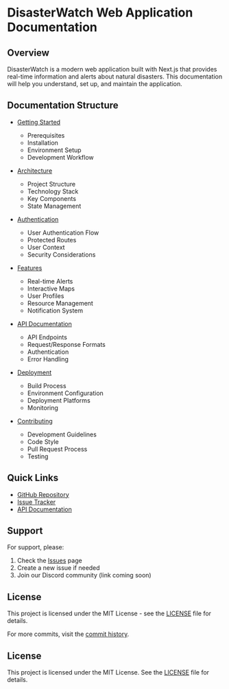# DisasterWatch Web Application Documentation

## Overview

DisasterWatch is a modern web application built with Next.js that provides real-time information and alerts about natural disasters. This documentation will help you understand, set up, and maintain the application.

## Documentation Structure

- [Getting Started](./docs/getting-started.md)
  - Prerequisites
  - Installation
  - Environment Setup
  - Development Workflow

- [Architecture](./docs/architecture.md)
  - Project Structure
  - Technology Stack
  - Key Components
  - State Management

- [Authentication](./docs/authentication.md)
  - User Authentication Flow
  - Protected Routes
  - User Context
  - Security Considerations

- [Features](./docs/features.md)
  - Real-time Alerts
  - Interactive Maps
  - User Profiles
  - Resource Management
  - Notification System

- [API Documentation](./api/README.md)
  - API Endpoints
  - Request/Response Formats
  - Authentication
  - Error Handling

- [Deployment](./docs/deployment.md)
  - Build Process
  - Environment Configuration
  - Deployment Platforms
  - Monitoring

- [Contributing](./docs/contributing.md)
  - Development Guidelines
  - Code Style
  - Pull Request Process
  - Testing

## Quick Links

- [GitHub Repository](https://github.com/DisasterWatchHQ/DisasterWebFrontend)
- [Issue Tracker](https://github.com/DisasterWatchHQ/DisasterWebFrontend/issues)
- [API Documentation](./api/README.md)

## Support

For support, please:
1. Check the [Issues](https://github.com/DisasterWatchHQ/DisasterWebFrontend/issues) page
2. Create a new issue if needed
3. Join our Discord community (link coming soon)

## License

This project is licensed under the MIT License - see the [LICENSE](../LICENSE) file for details. 

For more commits, visit the [commit history](https://github.com/DisasterWatchHQ/DisasterWebFrontend/commits/main).

## License

This project is licensed under the MIT License. See the [LICENSE](LICENSE) file for details.
